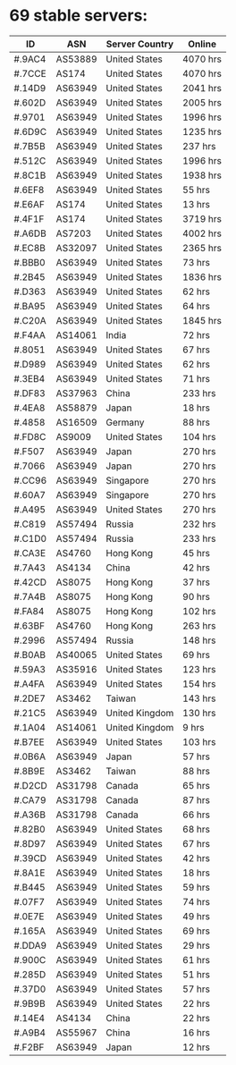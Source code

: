 # 69 stable servers:

| ID | ASN | Server Country | Online |
| ------ | ------ | ------ | ------ |
| #.9AC4 | AS53889 | United States | 4070 hrs |
| #.7CCE | AS174 | United States | 4070 hrs |
| #.14D9 | AS63949 | United States | 2041 hrs |
| #.602D | AS63949 | United States | 2005 hrs |
| #.9701 | AS63949 | United States | 1996 hrs |
| #.6D9C | AS63949 | United States | 1235 hrs |
| #.7B5B | AS63949 | United States | 237 hrs |
| #.512C | AS63949 | United States | 1996 hrs |
| #.8C1B | AS63949 | United States | 1938 hrs |
| #.6EF8 | AS63949 | United States | 55 hrs |
| #.E6AF | AS174 | United States | 13 hrs |
| #.4F1F | AS174 | United States | 3719 hrs |
| #.A6DB | AS7203 | United States | 4002 hrs |
| #.EC8B | AS32097 | United States | 2365 hrs |
| #.BBB0 | AS63949 | United States | 73 hrs |
| #.2B45 | AS63949 | United States | 1836 hrs |
| #.D363 | AS63949 | United States | 62 hrs |
| #.BA95 | AS63949 | United States | 64 hrs |
| #.C20A | AS63949 | United States | 1845 hrs |
| #.F4AA | AS14061 | India | 72 hrs |
| #.8051 | AS63949 | United States | 67 hrs |
| #.D989 | AS63949 | United States | 62 hrs |
| #.3EB4 | AS63949 | United States | 71 hrs |
| #.DF83 | AS37963 | China | 233 hrs |
| #.4EA8 | AS58879 | Japan | 18 hrs |
| #.4858 | AS16509 | Germany | 88 hrs |
| #.FD8C | AS9009 | United States | 104 hrs |
| #.F507 | AS63949 | Japan | 270 hrs |
| #.7066 | AS63949 | Japan | 270 hrs |
| #.CC96 | AS63949 | Singapore | 270 hrs |
| #.60A7 | AS63949 | Singapore | 270 hrs |
| #.A495 | AS63949 | United States | 270 hrs |
| #.C819 | AS57494 | Russia | 232 hrs |
| #.C1D0 | AS57494 | Russia | 233 hrs |
| #.CA3E | AS4760 | Hong Kong | 45 hrs |
| #.7A43 | AS4134 | China | 42 hrs |
| #.42CD | AS8075 | Hong Kong | 37 hrs |
| #.7A4B | AS8075 | Hong Kong | 90 hrs |
| #.FA84 | AS8075 | Hong Kong | 102 hrs |
| #.63BF | AS4760 | Hong Kong | 263 hrs |
| #.2996 | AS57494 | Russia | 148 hrs |
| #.B0AB | AS40065 | United States | 69 hrs |
| #.59A3 | AS35916 | United States | 123 hrs |
| #.A4FA | AS63949 | United States | 154 hrs |
| #.2DE7 | AS3462 | Taiwan | 143 hrs |
| #.21C5 | AS63949 | United Kingdom | 130 hrs |
| #.1A04 | AS14061 | United Kingdom | 9 hrs |
| #.B7EE | AS63949 | United States | 103 hrs |
| #.0B6A | AS63949 | Japan | 57 hrs |
| #.8B9E | AS3462 | Taiwan | 88 hrs |
| #.D2CD | AS31798 | Canada | 65 hrs |
| #.CA79 | AS31798 | Canada | 87 hrs |
| #.A36B | AS31798 | Canada | 66 hrs |
| #.82B0 | AS63949 | United States | 68 hrs |
| #.8D97 | AS63949 | United States | 67 hrs |
| #.39CD | AS63949 | United States | 42 hrs |
| #.8A1E | AS63949 | United States | 18 hrs |
| #.B445 | AS63949 | United States | 59 hrs |
| #.07F7 | AS63949 | United States | 74 hrs |
| #.0E7E | AS63949 | United States | 49 hrs |
| #.165A | AS63949 | United States | 69 hrs |
| #.DDA9 | AS63949 | United States | 29 hrs |
| #.900C | AS63949 | United States | 61 hrs |
| #.285D | AS63949 | United States | 51 hrs |
| #.37D0 | AS63949 | United States | 57 hrs |
| #.9B9B | AS63949 | United States | 22 hrs |
| #.14E4 | AS4134 | China | 22 hrs |
| #.A9B4 | AS55967 | China | 16 hrs |
| #.F2BF | AS63949 | Japan | 12 hrs |


